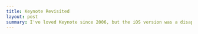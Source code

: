 ```yaml
---
title: Keynote Revisited
layout: post
summary: I've loved Keynote since 2006, but the iOS version was a disappointing afterthought. Version 5.1 brings simple but welcome improvements.
---
```

